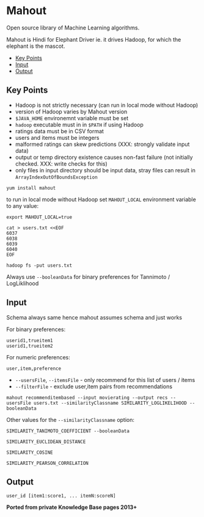 # Mahout

Open source library of Machine Learning algorithms.

Mahout is Hindi for Elephant Driver ie. it drives Hadoop, for which the elephant is the mascot.

<!-- INDEX_START -->

- [Key Points](#key-points)
- [Input](#input)
- [Output](#output)

<!-- INDEX_END -->

## Key Points

- Hadoop is not strictly necessary (can run in local mode without Hadoop)
- version of Hadoop varies by Mahout version
- `$JAVA_HOME` environemnt variable must be set
- `hadoop` executable must in in `$PATH` if using Hadoop
- ratings data must be in CSV format
- users and items must be integers
- malformed ratings can skew predictions (XXX: strongly validate input data)
- output or temp directory existence causes non-fast failure (not initially checked. XXX: write checks for this)
- only files in input directory should be input data, stray files can result in `ArrayIndexOutOfBoundsException`

```shell
yum install mahout
```

to run in local mode without Hadoop set `MAHOUT_LOCAL` environment variable to any value:

```shell
export MAHOUT_LOCAL=true
```

```shell
cat > users.txt <<EOF
6037
6038
6039
6040
EOF
```

```shell
hadoop fs -put users.txt
```

Always use `--booleanData` for binary preferences for Tannimoto / LogLiklihood

## Input

Schema always same hence mahout assumes schema and just works

For binary preferences:

```
userid1,trueitem1
userid1,trueitem2
```

For numeric preferences:

```csv
user,item,preference
```

- `--usersFile`, `--itemsFile` - only recommend for this list of users / items
- `--filterFile` - exclude user,item pairs from recommendations

```shell
mahout recommenditembased --input movierating --output recs --usersFile users.txt --similarityClassname SIMILARITY_LOGLIKELIHOOD --booleanData
```

Other values for the `--similarityClassname` option:

```none
SIMILARITY_TANIMOTO_COEFFICIENT --booleanData
```

```
SIMILARITY_EUCLIDEAN_DISTANCE
```

```
SIMILARITY_COSINE
```

```
SIMILARITY_PEARSON_CORRELATION
```

## Output

```none
user_id [item1:score1, ... itemN:scoreN]
```

**Ported from private Knowledge Base pages 2013+**
